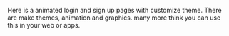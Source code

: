 Here is a animated login and sign up pages with customize theme.
There are make themes, animation and graphics.
many more think you can use this in your web or apps.
